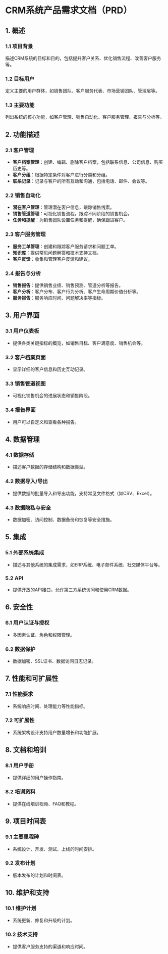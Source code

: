 # CRM系统产品需求文档（PRD）

## 1. 概述

### 1.1 项目背景

描述CRM系统的目标和目的，包括提升客户关系、优化销售流程、改善客户服务等。

### 1.2 目标用户

定义主要的用户群体，如销售团队、客户服务代表、市场营销团队、管理层等。

### 1.3 主要功能

列出系统的核心功能，如客户管理、销售自动化、客户服务管理、报告与分析等。

## 2. 功能描述

### 2.1 客户管理

- **客户档案管理**：创建、编辑、删除客户档案，包括联系信息、公司信息、购买历史等。
- **客户分组**：根据特定条件对客户进行分类和分组。
- **联系记录**：记录与客户的所有互动和沟通，包括电话、邮件、会议等。

### 2.2 销售自动化

- **潜在客户管理**：管理潜在客户信息，跟踪销售线索。
- **销售管道管理**：可视化销售流程，跟踪不同阶段的销售机会。
- **任务和提醒**：为销售团队设置任务和提醒，确保跟进客户。

### 2.3 客户服务管理

- **服务工单管理**：创建和跟踪客户服务请求和问题工单。
- **知识库**：提供常见问题解答和技术支持文档。
- **客户反馈**：收集和管理客户反馈和建议。

### 2.4 报告与分析

- **销售报告**：提供销售业绩、销售预测、管道分析等报告。
- **客户分析**：客户分布、客户行为分析、客户生命周期价值分析等。
- **服务报告**：服务响应时间、问题解决率等指标。

## 3. 用户界面

### 3.1 用户仪表板

- 提供各类关键指标的概览，如销售目标、客户满意度、销售机会等。

### 3.2 客户档案页面

- 显示详细的客户信息和历史互动记录。

### 3.3 销售管道视图

- 可视化销售机会的进展状态和销售阶段。

### 3.4 报告界面

- 用户可以自定义和查看各种报告。

## 4. 数据管理

### 4.1 数据存储

- 描述客户数据的存储结构和数据类型。

### 4.2 数据导入/导出

- 提供数据的批量导入和导出功能，支持常见文件格式（如CSV、Excel）。

### 4.3 数据隐私与安全

- 数据加密、访问控制、数据备份和恢复等安全措施。

## 5. 集成

### 5.1 外部系统集成

- 描述与其他系统的集成需求，如ERP系统、电子邮件系统、社交媒体平台等。

### 5.2 API

- 提供开放的API接口，允许第三方系统访问和使用CRM数据。

## 6. 安全性

### 6.1 用户认证与授权

- 多因素认证、角色和权限管理。

### 6.2 数据保护

- 数据加密、SSL证书、数据访问日志记录。

## 7. 性能和可扩展性

### 7.1 性能要求

- 系统响应时间、处理能力等性能指标。

### 7.2 可扩展性

- 系统架构设计支持用户数量增长和功能扩展。

## 8. 文档和培训

### 8.1 用户手册

- 提供详细的用户操作指南。

### 8.2 培训资料

- 提供在线培训视频、FAQ和教程。

## 9. 项目时间表

### 9.1 主要里程碑

- 系统设计、开发、测试、上线的时间安排。

### 9.2 发布计划

- 版本发布的计划和时间表。

## 10. 维护和支持

### 10.1 维护计划

- 系统更新、修复和升级的计划。

### 10.2 技术支持

- 提供客户服务支持的渠道和响应时间。